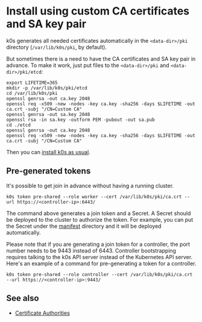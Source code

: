 <!--
SPDX-FileCopyrightText: 2022 k0s authors
SPDX-License-Identifier: CC-BY-SA-4.0
-->

# Install using custom CA certificates and SA key pair

k0s generates all needed certificates automatically in the `<data-dir>/pki` directory (`/var/lib/k0s/pki`, by default).

But sometimes there is a need to have the CA certificates and SA key pair in advance.
To make it work, just put files to the `<data-dir>/pki` and `<data-dir>/pki/etcd`:

```shell
export LIFETIME=365
mkdir -p /var/lib/k0s/pki/etcd
cd /var/lib/k0s/pki
openssl genrsa -out ca.key 2048
openssl req -x509 -new -nodes -key ca.key -sha256 -days $LIFETIME -out ca.crt -subj "/CN=Custom CA"
openssl genrsa -out sa.key 2048
openssl rsa -in sa.key -outform PEM -pubout -out sa.pub
cd ./etcd
openssl genrsa -out ca.key 2048
openssl req -x509 -new -nodes -key ca.key -sha256 -days $LIFETIME -out ca.crt -subj "/CN=Custom CA"
```

Then you can [install k0s as usual](./install.md).

## Pre-generated tokens

It's possible to get join in advance without having a running cluster.

```shell
k0s token pre-shared --role worker --cert /var/lib/k0s/pki/ca.crt --url https://<controller-ip>:6443/
```

The command above generates a join token and a Secret. A Secret should be deployed to the cluster to authorize the token.
For example, you can put the Secret under the [manifest](manifests.md) directory and it will be deployed automatically.

Please note that if you are generating a join token for a controller, the port number needs to be 9443 instead of 6443.
Controller bootstrapping requires talking to the k0s API server instead of the Kubernetes API server.
Here's an example of a command for pre-generating a token for a controller.

```shell
k0s token pre-shared --role controller --cert /var/lib/k0s/pki/ca.crt --url https://<controller-ip>:9443/
```

## See also

- [Certificate Authorities](troubleshooting/certificate-authorities.md)
